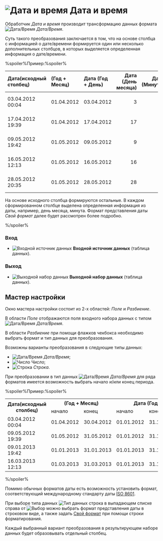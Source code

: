 # ![Дата и время](../../../images/icons/components/date-reform_default.svg) Дата и время

Обработчик *Дата и время* производит трансформацию данных формата ![Дата/Время](../../../images/icons/data-types/datetime_default.svg) *Дата/Время*.

Суть такого преобразования заключается в том, что на основе столбца с информацией о дате/времени формируется один или несколько дополнительных столбцов, в которых выделяется определенная информация о дате/времени.

%spoiler%Пример:%spoiler%

|Дата(исходный столбец)|(Год + Месяц)|Дата (Год + День)|Дата (День месяца)|Дата (Минута)|Дата (Свой формат)|
|:--------|:--------|:--------|--------:|--------:|:--------|
|03.04.2012 00:04|01.04.2012|03.04.2012|3|4|произвольный текст - 03.04.12|
|17.04.2012 19:39|01.04.2012|17.04.2012|17|39|произвольный текст - 17.04.12|
|09.05.2012 19:42|01.05.2012|09.05.2012|9|42|произвольный текст - 09.05.12|
|16.05.2012 12:13|01.05.2012|16.05.2012|16|13|произвольный текст - 16.05.12|
|28.05.2012 20:35|01.05.2012|28.05.2012|28|35|произвольный текст - 28.05.12|

На основе исходного столбца формируются остальные. В каждом сформированном столбце выделена определенная информация из даты, например, день месяца, минута. Формат представления даты *Свой формат* далее будет рассмотрен более подробно.

%/spoiler%

### Вход

* ![Входной источник данных](../../../images/icons/app/node/ports/inputs/table_inactive.svg) **Входной источник данных** (таблица данных).

### Выход

* ![Выходной набор данных](../../../images/icons/app/node/ports/inputs/table_inactive.svg) **Выходной набор данных** (таблица данных).

## Мастер настройки

Окно мастера настройки состоит из 2-х областей: *Поле* и *Разбиение*.

В области *Поле* отображаются поля  входного набора данных с типом ![Дата/Время](../../../images/icons/data-types/datetime_default.svg) *Дата/Время*.

В области *Разбиение* при помощи флажков чекбокса необходимо выбрать формат и тип данных для преобразования.

Возможны варианты преобразования в следующие типы данных:

* ![Дата/Время](../../../images/icons/data-types/datetime_default.svg) *Дата/Время*;
* ![Число](../../../images/icons/data-types/integer_default.svg) *Число*;
* ![Строка](../../../images/icons/data-types/string_default.svg) *Строка*.

При преобразовании в тип данных ![Дата/Время](../../../images/icons/data-types/datetime_default.svg) *Дата/Время* для ряда форматов имеется возможность выбрать начало и/или конец периода.

%spoiler%Пример:%spoiler%

<table>
<tr><th rowspan="2">Дата(исходный столбец)</th><th colspan="2">(Год + Месяц)</th><th colspan="2">Дата (Год)</th></tr>
<tr><td>начало</td><td>конец</td><td>начало</td><td>конец</td></tr>
<tr><td>03.04.2012 00:04</td><td>01.04.2012</td><td>30.04.2012</td><td>01.01.2012</td><td>31.12.2012</td></tr>
<tr><td>09.05.2012 19:39</td><td>01.05.2012</td><td>31.05.2012</td><td>01.01.2012</td><td>31.12.2012</td></tr>
<tr><td>09.01.2013 19:42</td><td>01.01.2013</td><td>31.01.2013</td><td>01.01.2013</td><td>31.12.2013</td></tr>
<tr><td>16.03.2013 12:13</td><td>01.03.2013</td><td>31.03.2013</td><td>01.01.2013</td><td>31.12.2013</td></tr>
</table>

%/spoiler%

Помимо обычных форматов даты есть возможность установить формат, соответствующий международному стандарту даты [ISO 8601](https://ru.wikipedia.org/wiki/ISO_8601).

При выборе типа данных ![Тип данных](../../../images/icons/data-types/string_default.svg) строка в выпадающем списке справа от ![Выбор](../../../images/icons/toolbar-controls/down_default.svg) можно выбрать формат представления даты в строковом виде, а также задать [Свой формат](./syntax.md) при помощи строки форматирования.

Каждый выбранный вариант преобразования в результирующем наборе данных будет образовывать отдельный столбец.
